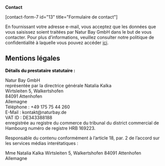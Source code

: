 <!-- wp:columns -->
<div class="wp-block-columns"><!-- wp:column -->
<div class="wp-block-column"><!-- wp:paragraph -->
<p><strong>Contact</strong></p>
<!-- /wp:paragraph -->

<!-- wp:contact-form-7/contact-form-selector {"id":13,"title":"Formularz kontaktowy"} -->
<div class="wp-block-contact-form-7-contact-form-selector">[contact-form-7 id=&quot;13&quot; title=&quot;Formulaire de contact&quot;]</div>
<!-- /wp:contact-form-7/contact-form-selector -->

<!-- wp:paragraph -->
<p>En fournissant votre adresse e-mail, vous acceptez que les données que vous saisissez soient traitées par Natur Bay GmbH dans le but de vous contacter. Pour plus d’informations, veuillez consulter notre politique de confidentialité à laquelle vous pouvez accéder <a href="https://primabiotic.de/datenschutzerklaerung/">ici</a>.</p>
<!-- /wp:paragraph --></div>
<!-- /wp:column --></div>
<!-- /wp:columns -->

<!-- wp:paragraph -->
<p><h2><strong>Mentions légales</strong></h2><strong style="font-size: revert; color: initial;">Détails du prestataire statutaire :</strong> <p>Natur Bay GmbH<br>représentée par la directrice générale Natalia Kalka <br>Wirtsleiten 5, Walkertshofen<br>84091 Attenhofen<br>Allemagne<br>Téléphone : +49 175 75 44 260 <br>E-Mail : kontakt@naturbay.de<br>VAT ID :  DE343388188<br>enregistrée au registre du commerce du tribunal du district commercial de Hambourg numéro de registre HRB 169223.</p>Responsable du contenu conformément à l’article 18, par. 2 de l’accord sur les services médias interétatiques : <p>Mme Natalia Kalka Wirtsleiten 5, Walkertshofen 84091 Attenhofen Allemagne</p> </p>
<!-- /wp:paragraph -->
